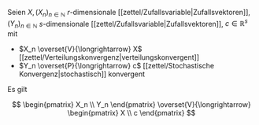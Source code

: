 Seien $X, (X_n)_{n \in \mathbb{N}}$ $r$-dimensionale [[zettel/Zufallsvariable|Zufallsvektoren]], $(Y_n)_{n \in \mathbb{N}}$ $s$-dimensionale
[[zettel/Zufallsvariable|Zufallsvektoren]], $c \in \mathbb{R}^s$ mit
- $X_n \overset{V}{\longrightarrow} X$ [[zettel/Verteilungskonvergenz|verteilungskonvergent]]
- $Y_n \overset{P}{\longrightarrow} c$ [[zettel/Stochastische Konvergenz|stochastisch]] konvergent

Es gilt

$$
	\begin{pmatrix}
		X_n \\
		Y_n
	\end{pmatrix} \overset{V}{\longrightarrow} \begin{pmatrix}
		X \\
		c
	\end{pmatrix}
$$